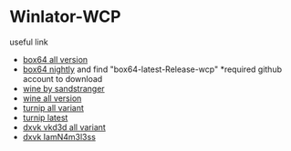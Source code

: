 # Winlator-WCP

useful link
- [box64 all version](https://github.com/ajay9634/Ajay-prefix/releases/tag/Box64_wcp)
- [box64 nightly](https://github.com/ptitSeb/box64/actions) and find "box64-latest-Release-wcp" *required github account to download
- [wine by sandstranger](https://github.com/sandstranger/wine-custom/releases)
- [wine all version](https://github.com/ajay9634/Ajay-prefix/releases/tag/Wine_wcp)
- [turnip all variant](https://github.com/ajay9634/Ajay-prefix/releases/tag/Graphics_driver)
- [turnip latest](https://github.com/K11MCH1/WinlatorTurnipDrivers/releases)
- [dxvk vkd3d all variant](https://github.com/ajay9634/Ajay-prefix/releases/tag/D3d_wcp)
- [dxvk IamN4m3l3ss](https://github.com/IamN4m3l3ss/DXVK-wcp/releases)
